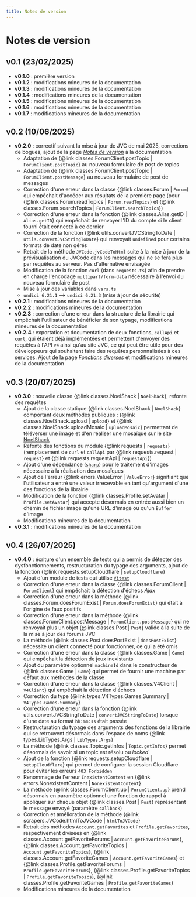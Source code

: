 ```yaml
---
title: Notes de version
---
```


# Notes de version

## v0.1 (23/02/2025)

- **v0.1.0** : première version
- **v0.1.2** : modifications mineures de la documentation
- **v0.1.3** : modifications mineures de la documentation
- **v0.1.4** : modifications mineures de la documentation
- **v0.1.5** : modifications mineures de la documentation
- **v0.1.6** : modifications mineures de la documentation
- **v0.1.7** : modifications mineures de la documentation

## v0.2 (10/06/2025)

- **v0.2.0** : correctif suivant la mise à jour de JVC de mai 2025, corrections de bogues, ajout de la page [*Notes de version*](./changelog.md) à la documentation
    * Adaptation de {@link classes.ForumClient.postTopic | `ForumClient.postTopic`} au nouveau formulaire de post de topics
    * Adaptation de {@link classes.ForumClient.postTopic | `ForumClient.postMessage`} au nouveau formulaire de post de messages
    * Correction d'une erreur dans la classe {@link classes.Forum | `Forum`} qui empêchait d'accéder aux résultats de la première page (pour {@link classes.Forum.readTopics | `Forum.readTopics`} et {@link classes.Forum.searchTopics | `ForumClient.searchTopics`})
    * Correction d'une erreur dans la fonction {@link classes.Alias.getID | `Alias.getID`} qui empêchait de renvoyer l'ID du compte si le client fourni était connecté à ce dernier
    * Correction de la fonction {@link utils.convertJVCStringToDate | `utils.convertJVCStringToDate`} qui renvoyait `undefined` pour certains formats de date non gérés
    * Retrait de la méthode `JVCode.jvCodeToHtml` suite à la mise à jour de la prévisualisation du JVCode dans les messages qui ne se fera plus par requêtes au serveur. Pas d'alternative envisagée
    * Modification de la fonction `curl` (dans `requests.ts`) afin de prendre en charge l'encodage `multipart/form-data` nécessaire à l'envoi du nouveau formulaire de post
    * Mise à jour des variables dans `vars.ts`
    * `undici 6.21.1` --> `undici 6.21.3` (mise à jour de sécurité)
- **v0.2.1** : modifications mineures de la documentation
- **v0.2.2** : modifications mineures de la documentation
- **v0.2.3** : correction d'une erreur dans la structure de la librairie qui empêchait l'utilisateur de bénéficier de son typage, modifications mineures de la documentation
- **v0.2.4** : exportation et documentation de deux fonctions, `callApi` et `curl`, qui étaient déjà implémentées et permettent d'envoyer des requêtes à l'API `v4` ainsi qu'au site JVC, ce qui peut être utile pour des développeurs qui souhaitent faire des requêtes personnalisées à ces services. Ajout de la page [*Fonctions diverses*](./other.md) et modifications mineures de la documentation

## v0.3 (20/07/2025)
- **v0.3.0** : nouvelle classe {@link classes.NoelShack | `NoelShack`}, refonte des requêtes
    * Ajout de la classe statique {@link classes.NoelShack | `NoelShack`} comportant deux méthodes publiques : {@link classes.NoelShack.upload | `upload`} et {@link classes.NoelShack.uploadMosaic | `uploadMosaic`} permettant de téléverser une image et d'en réaliser une mosaïque sur le site [NoelShack](https://www.noelshack.com/)
    * Refonte des fonctions du module {@link requests | `requests`} (remplacement de `curl` et `callApi` par {@link requests.request | `request`} et {@link requests.requestApi | `requestApi`})
    * Ajout d'une dépendance ([`sharp`](https://www.npmjs.com/package/sharp)) pour le traitement d'images nécessaire à la réalisation des mosaïques
    * Ajout de l'erreur {@link errors.ValueError | `ValueError`} signifiant que l'utilisateur a entré une valeur irrecevable en tant qu'argument d'une des fonctions de la librairie
    * Modification de la fonction {@link classes.Profile.setAvatar | `Profile.setAvatar`} qui accepte désormais en entrée aussi bien un chemin de fichier image qu'une URL d'image ou qu'un `Buffer` d'image
    * Modifications mineures de la documentation
- **v0.3.1** : modifications mineures de la documentation

## v0.4 (26/07/2025)
- **v0.4.0** : écriture d'un ensemble de tests qui a permis de détecter des dysfonctionnements, restructuration du typage des arguments, ajout de la fonction {@link requests.setupCloudflare | `setupCloudflare`}
    * Ajout d'un module de tests qui utilise [`Vitest`](https://vitest.dev/)
    * Correction d'une erreur dans la classe {@link classes.ForumClient | `ForumClient`} qui empêchait la détection d'échecs *Ajax*
    * Correction d'une erreur dans la méthode {@link classes.Forum.doesForumExist | `Forum.doesForumExist`} qui était à l'origine de faux positifs
    * Correction d'une erreur dans la méthode {@link classes.ForumClient.postMessage | `ForumClient.postMessage`} qui ne renvoyait plus un objet {@link classes.Post | `Post`} valide à la suite de la mise à jour des forums JVC
    * La méthode {@link classes.Post.doesPostExist | `doesPostExist`} nécessite un client connecté pour fonctionner, ce qui a été omis
    * Correction d'une erreur dans la classe {@link classes.Game | `Game`} qui empêchait la détection de jeux inexistants
    * Ajout du paramètre optionnel `machineId` dans le constructeur de {@link classes.Game | `Game`} qui permet de fournir une machine par défaut aux méthodes de la classe
    * Correction d'une erreur dans la classe {@link classes.V4Client | `V4Client`} qui empêchait la détection d'échecs
    * Correction du type {@link types.V4Types.Games.Summary | `V4Types.Games.Summary`}
    * Correction d'une erreur dans la fonction {@link utils.convertJVCStringToDate | `convertJVCStringToDate`} lorsque d'une date au format `hh:mm:ss` était passée
    * Restructuration du typage des arguments des fonctions de la librairie qui se retrouvent désormais dans l'espace de noms {@link types.LibTypes.Args | `LibTypes.Args`}
    * La méthode {@link classes.Topic.getInfos | `Topic.getInfos`} permet désormais de savoir si un topic est résolu ou *locked*
    * Ajout de la fonction {@link requests.setupCloudflare | `setupCloudflare`} qui permet de configurer la session Cloudflare pour éviter les erreurs `403 Forbidden`
    * Renommage de l'erreur `InexistentContent` en {@link errors.NonexistentContent | `NonexistentContent`}
    * La méthode {@link classes.ForumClient.up | `ForumClient.up`} prend désormais en paramètre optionnel une fonction de rappel à appliquer sur chaque objet {@link classes.Post | `Post`} représentant le message envoyé (paramètre `callback`)
    * Correction et amélioration de la méthode {@link scrapers.JVCode.htmlToJVCode | `htmlToJVCode`}
    * Retrait des méthodes `Account.getFavorites` et `Profile.getFavorites`, respectivement divisées en {@link classes.Account.getFavoriteForums | `Account.getFavoriteForums`}, {@link classes.Account.getFavoriteTopics | `Account.getFavoriteTopics`}, {@link classes.Account.getFavoriteGames | `Account.getFavoriteGames`} et {@link classes.Profile.getFavoriteForums | `Profile.getFavoriteForums`}, {@link classes.Profile.getFavoriteTopics | `Profile.getFavoriteTopics`}, {@link classes.Profile.getFavoriteGames | `Profile.getFavoriteGames`}
    * Modifications mineures de la documentation